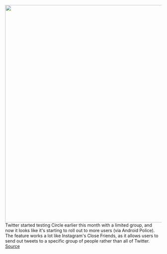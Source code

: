 <img src='https://cdn.vox-cdn.com/thumbor/CXKXcKwPZL--FNtBGXHWxunA4xc=/0x0:2040x1360/1200x800/filters:focal(857x517:1183x843)/cdn.vox-cdn.com/uploads/chorus_image/image/70920872/acastro_180827_1777_0002.0.jpg' width='700px' /><br/>
Twitter started testing Circle earlier this month with a limited group, and now it looks like it's starting to roll out to more users (via Android Police). The feature works a lot like Instagram's Close Friends, as it allows users to send out tweets to a specific group of people rather than all of Twitter.
<a href='https://www.theverge.com/2022/5/28/23145745/twitter-circle-starting-roll-out-more-users'> Source <a/>